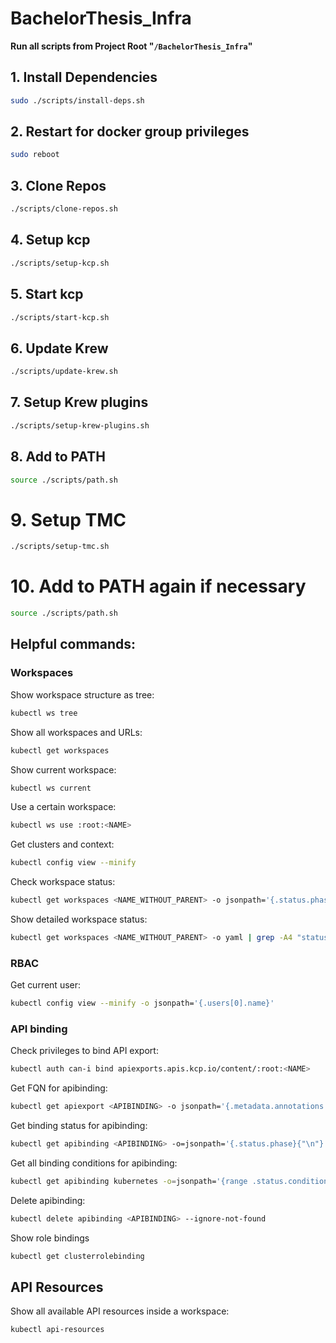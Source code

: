 # BachelorThesis_Infra

**Run all scripts from Project Root "`/BachelorThesis_Infra`"**

## 1. Install Dependencies

```sh
sudo ./scripts/install-deps.sh
```

## 2. Restart for docker group privileges

```sh
sudo reboot
```

## 3. Clone Repos

```sh
./scripts/clone-repos.sh
```

## 4. Setup kcp

```sh
./scripts/setup-kcp.sh
```

## 5. Start kcp

```sh
./scripts/start-kcp.sh
```

## 6. Update Krew

```sh
./scripts/update-krew.sh
```

## 7. Setup Krew plugins

```sh
./scripts/setup-krew-plugins.sh
```

## 8. Add to PATH

```sh
source ./scripts/path.sh
```

# 9. Setup TMC

```sh
./scripts/setup-tmc.sh
```

# 10. Add to PATH again if necessary

```sh
source ./scripts/path.sh
```

## Helpful commands:

### Workspaces

Show workspace structure as tree:
```sh
kubectl ws tree
```

Show all workspaces and URLs:
```sh
kubectl get workspaces
```

Show current workspace:
```sh
kubectl ws current
```

Use a certain workspace:
```sh
kubectl ws use :root:<NAME>
```

Get clusters and context:
```sh
kubectl config view --minify
```

Check workspace status:
```sh
kubectl get workspaces <NAME_WITHOUT_PARENT> -o jsonpath='{.status.phase}{"\n"}'
```

Show detailed workspace status:
```sh
kubectl get workspaces <NAME_WITHOUT_PARENT> -o yaml | grep -A4 "status:"          
```

### RBAC

Get current user:
```sh
kubectl config view --minify -o jsonpath='{.users[0].name}'
```

### API binding

Check privileges to bind API export:
```sh
kubectl auth can-i bind apiexports.apis.kcp.io/content/:root:<NAME>
```

Get FQN for apibinding:
```sh
kubectl get apiexport <APIBINDING> -o jsonpath='{.metadata.annotations.kcp.io/path}:{.metadata.name}{"\n"}'
```

Get binding status for apibinding:
```sh
kubectl get apibinding <APIBINDING> -o=jsonpath='{.status.phase}{"\n"}'
```

Get all binding conditions for apibinding:
```sh
kubectl get apibinding kubernetes -o=jsonpath='{range .status.conditions[*]}{.type} {.status} {.reason} {.message}{"\n"}{end}'
```

Delete apibinding:
```sh
kubectl delete apibinding <APIBINDING> --ignore-not-found
```

Show role bindings
```sh
kubectl get clusterrolebinding
```

## API Resources

Show all available API resources inside a workspace:
```sh
kubectl api-resources
```